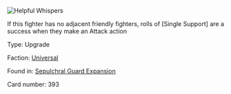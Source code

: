 
![Helpful Whispers](https://warhammerunderworlds.com/wp-content/uploads/sites/6/2017/12/393_ENG-Helpful-Whispers.png)

If this fighter has no adjacent friendly fighters, rolls of [Single Support] are a success when they make an Attack action

Type: Upgrade

Faction: [Universal](/factions/universal.md)

Found in: [Sepulchral Guard Expansion](/locations/sepulchral-guard-expansion.md)

Card number: 393
